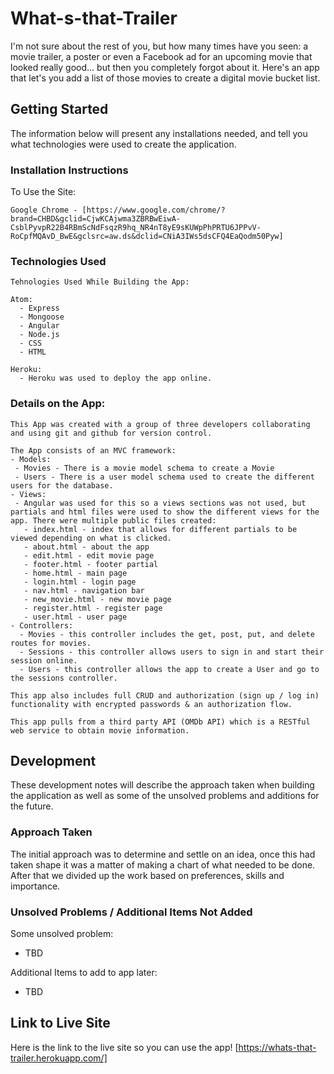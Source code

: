 # What-s-that-Trailer
  I'm not sure about the rest of you, but how many times have you seen: a movie trailer, a poster or even a Facebook ad for an upcoming movie that looked really good... but then you completely forgot about it. Here's an app that let's you add a list of those movies to create a digital movie bucket list.


## Getting Started
  The information below will present any installations needed, and tell you what technologies were used to create the application.

### Installation Instructions
  To Use the Site:

    Google Chrome - [https://www.google.com/chrome/?brand=CHBD&gclid=CjwKCAjwma3ZBRBwEiwA-CsblPyvpR22B4RBmScNdFsqzR9hq_NR4nT8yE9sKUWpPhPRTU6JPPvV-RoCpfMQAvD_BwE&gclsrc=aw.ds&dclid=CNiA3IWs5dsCFQ4EaQodm50Pyw]

### Technologies Used
    Tehnologies Used While Building the App:

    Atom:
      - Express
      - Mongoose
      - Angular
      - Node.js
      - CSS
      - HTML

    Heroku:
      - Heroku was used to deploy the app online.


### Details on the App:
    This App was created with a group of three developers collaborating and using git and github for version control.

    The App consists of an MVC framework:
    - Models:
     - Movies - There is a movie model schema to create a Movie
     - Users - There is a user model schema used to create the different users for the database.
    - Views:
     - Angular was used for this so a views sections was not used, but partials and html files were used to show the different views for the app. There were multiple public files created:
       - index.html - index that allows for different partials to be viewed depending on what is clicked.
       - about.html - about the app
       - edit.html - edit movie page
       - footer.html - footer partial
       - home.html - main page
       - login.html - login page
       - nav.html - navigation bar
       - new_movie.html - new movie page
       - register.html - register page
       - user.html - user page
    - Controllers:
      - Movies - this controller includes the get, post, put, and delete routes for movies.
      - Sessions - this controller allows users to sign in and start their session online.
      - Users - this controller allows the app to create a User and go to the sessions controller.

    This app also includes full CRUD and authorization (sign up / log in) functionality with encrypted passwords & an authorization flow.

    This app pulls from a third party API (OMDb API) which is a RESTful web service to obtain movie information.

## Development
  These development notes will describe the approach taken when building the application as well as some of the unsolved problems and additions for the future.

### Approach Taken
  The initial approach was to determine and settle on an idea, once this had taken shape it was a matter of making a chart of what needed to be done. After that we divided up the work based on preferences, skills and importance.

### Unsolved Problems / Additional Items Not Added
  Some unsolved problem:
  - TBD

  Additional Items to add to app later:
  - TBD 

## Link to Live Site
  Here is the link to the live site so you can use the app!
  [https://whats-that-trailer.herokuapp.com/]
